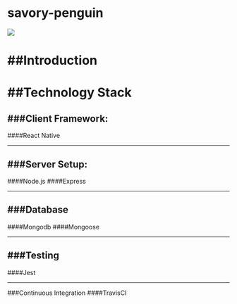 # savory-penguin
![](https://travis-ci.org/savory-penguin/savory-penguin.svg?branch=master)

##Introduction
======
  
##Technology Stack
======

###Client Framework:
------
####React Native

------
###Server Setup:
------
####Node.js 
####Express

------
###Database
------
####Mongodb
####Mongoose

------
###Testing
------
####Jest

------

###Continuous Integration 
####TravisCI
